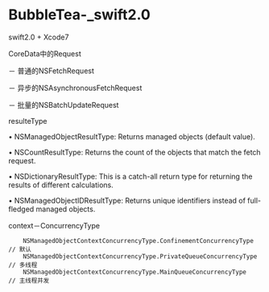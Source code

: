 # BubbleTea-_swift2.0

swift2.0 + Xcode7

CoreData中的Request

－ 普通的NSFetchRequest

－ 异步的NSAsynchronousFetchRequest

－ 批量的NSBatchUpdateRequest

resulteType

• NSManagedObjectResultType:  Returns managed objects (default value).

• NSCountResultType: Returns the count of the objects that match the fetch request.

• NSDictionaryResultType: This is a catch-all return type for returning the results of different calculations.

• NSManagedObjectIDResultType: Returns unique identifiers instead of full- fledged managed objects.

context－ConcurrencyType

		NSManagedObjectContextConcurrencyType.ConfinementConcurrencyType  // 默认
		NSManagedObjectContextConcurrencyType.PrivateQueueConcurrencyType // 多线程
		NSManagedObjectContextConcurrencyType.MainQueueConcurrencyType		// 主线程并发
